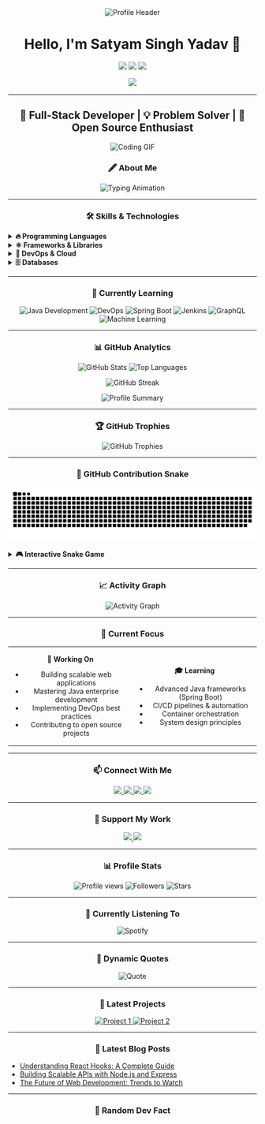 <div align="center">
  <img src="https://capsule-render.vercel.app/api?type=waving&color=gradient&height=200&section=header&text=Full-Stack%20Developer&fontSize=70&fontAlignY=35&animation=fadeIn" alt="Profile Header"/>
</div>

# <div align="center">Hello, I'm Satyam Singh Yadav 👋</div>

<p align="center">
  <a href="https://github.com/ysatyam129"><img src="https://img.shields.io/badge/-GitHub-181717?style=for-the-badge&logo=GitHub&logoColor=white&labelColor=181717"/></a>
  <a href="https://www.linkedin.com/in/satyam-singh-yadav-b7a9a6257?utm_source=share&utm_campaign=share_via&utm_content=profile&utm_medium=android_app"><img src="https://img.shields.io/badge/-LinkedIn-0077B5?style=for-the-badge&logo=LinkedIn&logoColor=white&labelColor=0077B5"/></a>
  <a href="https://twitter.com/satyamsinghyadav"><img src="https://img.shields.io/badge/-Twitter-1DA1F2?style=for-the-badge&logo=Twitter&logoColor=white&labelColor=1DA1F2"/></a>
</p>

<div align="center">
  
[![](https://visitcount.itsvg.in/api?id=ysatyam129&icon=0&color=0)](https://visitcount.itsvg.in)

</div>

---

## <div align="center">🚀 Full-Stack Developer | 💡 Problem Solver | 🌟 Open Source Enthusiast</div>

<p align="center">
  <img src="https://media.giphy.com/media/qgQUggAC3Pfv687qPC/giphy.gif" width="400" alt="Coding GIF"/>
</p>

<div align="center">
  
### 🖋 About Me

</div>

<p align="center">
  <img src="https://readme-typing-svg.demolab.com?font=Fira+Code&pause=1000&color=2196F3&center=true&width=600&lines=Full-Stack+Developer+%F0%9F%92%BB;Problem+Solver+%F0%9F%A7%A9;Open+Source+Enthusiast+%F0%9F%8C%9F;Always+Learning+New+Technologies+%F0%9F%93%9A;Building+Amazing+Web+Applications+%F0%9F%9A%80" alt="Typing Animation" />
</p>

---

<div align="center">
  
### 🛠 Skills & Technologies

</div>

<details>
<summary><b>🔥 Programming Languages</b></summary>
<br>
<p align="center">
  <img src="https://img.shields.io/badge/-JavaScript-F7DF1E?style=for-the-badge&logo=JavaScript&logoColor=black&labelColor=F7DF1E" alt="JavaScript" />
  <img src="https://img.shields.io/badge/-Python-3776AB?style=for-the-badge&logo=Python&logoColor=white&labelColor=3776AB" alt="Python" />
  <img src="https://img.shields.io/badge/-Java-ED8B00?style=for-the-badge&logo=openjdk&logoColor=white&labelColor=ED8B00" alt="Java" />
  <img src="https://img.shields.io/badge/-TypeScript-3178C6?style=for-the-badge&logo=TypeScript&logoColor=white&labelColor=3178C6" alt="TypeScript" />
  <img src="https://img.shields.io/badge/-C++-00599C?style=for-the-badge&logo=c%2B%2B&logoColor=white&labelColor=00599C" alt="C++" />
</p>
</details>

<details>
<summary><b>⚛️ Frameworks & Libraries</b></summary>
<br>
<p align="center">
  <img src="https://img.shields.io/badge/-React-61DAFB?style=for-the-badge&logo=React&logoColor=black&labelColor=61DAFB" alt="React" />
  <img src="https://img.shields.io/badge/-Node.js-339933?style=for-the-badge&logo=Node.js&logoColor=white&labelColor=339933" alt="Node.js" />
  <img src="https://img.shields.io/badge/-Express.js-000000?style=for-the-badge&logo=Express&logoColor=white&labelColor=000000" alt="Express.js" />
  <img src="https://img.shields.io/badge/-Next.js-000000?style=for-the-badge&logo=Next.js&logoColor=white&labelColor=000000" alt="Next.js" />
  <img src="https://img.shields.io/badge/-Vue.js-4FC08D?style=for-the-badge&logo=Vue.js&logoColor=white&labelColor=4FC08D" alt="Vue.js" />
  <img src="https://img.shields.io/badge/-Angular-DD0031?style=for-the-badge&logo=Angular&logoColor=white&labelColor=DD0031" alt="Angular" />
</p>
</details>

<details>
<summary><b>🚀 DevOps & Cloud</b></summary>
<br>
<p align="center">
  <img src="https://img.shields.io/badge/-Docker-2496ED?style=for-the-badge&logo=Docker&logoColor=white&labelColor=2496ED" alt="Docker" />
  <img src="https://img.shields.io/badge/-Kubernetes-326CE5?style=for-the-badge&logo=Kubernetes&logoColor=white&labelColor=326CE5" alt="Kubernetes" />
  <img src="https://img.shields.io/badge/-AWS-FF9900?style=for-the-badge&logo=Amazon-AWS&logoColor=white&labelColor=FF9900" alt="AWS" />
  <img src="https://img.shields.io/badge/-Azure-0078D4?style=for-the-badge&logo=Microsoft-Azure&logoColor=white&labelColor=0078D4" alt="Azure" />
  <img src="https://img.shields.io/badge/-Git-F05032?style=for-the-badge&logo=Git&logoColor=white&labelColor=F05032" alt="Git" />
  <img src="https://img.shields.io/badge/-GitHub%20Actions-2088FF?style=for-the-badge&logo=GitHub-Actions&logoColor=white&labelColor=2088FF" alt="GitHub Actions" />
</p>
</details>

<details>
<summary><b>🗄️ Databases</b></summary>
<br>
<p align="center">
  <img src="https://img.shields.io/badge/-MongoDB-47A248?style=for-the-badge&logo=MongoDB&logoColor=white&labelColor=47A248" alt="MongoDB" />
  <img src="https://img.shields.io/badge/-MySQL-4479A1?style=for-the-badge&logo=MySQL&logoColor=white&labelColor=4479A1" alt="MySQL" />
  <img src="https://img.shields.io/badge/-PostgreSQL-336791?style=for-the-badge&logo=PostgreSQL&logoColor=white&labelColor=336791" alt="PostgreSQL" />
  <img src="https://img.shields.io/badge/-Redis-DC382D?style=for-the-badge&logo=Redis&logoColor=white&labelColor=DC382D" alt="Redis" />
</p>
</details>

---

<div align="center">
  
### 🌱 Currently Learning

</div>

<p align="center">
  <img src="https://img.shields.io/badge/-Java%20Development-ED8B00?style=for-the-badge&logo=openjdk&logoColor=white&labelColor=ED8B00" alt="Java Development" />
  <img src="https://img.shields.io/badge/-DevOps-326CE5?style=for-the-badge&logo=DevOps&logoColor=white&labelColor=326CE5" alt="DevOps" />
  <img src="https://img.shields.io/badge/-Spring%20Boot-6DB33F?style=for-the-badge&logo=Spring&logoColor=white&labelColor=6DB33F" alt="Spring Boot" />
  <img src="https://img.shields.io/badge/-Jenkins-D24939?style=for-the-badge&logo=Jenkins&logoColor=white&labelColor=D24939" alt="Jenkins" />
  <img src="https://img.shields.io/badge/-GraphQL-E10098?style=for-the-badge&logo=GraphQL&logoColor=white&labelColor=E10098" alt="GraphQL" />
  <img src="https://img.shields.io/badge/-Machine%20Learning-FF6F00?style=for-the-badge&logo=TensorFlow&logoColor=white&labelColor=FF6F00" alt="Machine Learning" />
</p>

---

<div align="center">
  
### 📊 GitHub Analytics

</div>

<p align="center">
  <img height="180em" src="https://github-readme-stats.vercel.app/api?username=ysatyam129&show_icons=true&count_private=true&theme=react&hide_border=true&bg_color=0D1117&title_color=58A6FF&text_color=C9D1D9&icon_color=58A6FF" alt="GitHub Stats" />
  <img height="180em" src="https://github-readme-stats.vercel.app/api/top-langs/?username=ysatyam129&layout=compact&theme=react&hide_border=true&bg_color=0D1117&title_color=58A6FF&text_color=C9D1D9" alt="Top Languages" />
</p>

<p align="center">
  <img src="https://github-readme-streak-stats.herokuapp.com/?user=ysatyam129&theme=dark&hide_border=true&background=0D1117&stroke=58A6FF&ring=58A6FF&fire=58A6FF&currStreakNum=C9D1D9&sideNums=C9D1D9&currStreakLabel=58A6FF&sideLabels=C9D1D9&dates=C9D1D9" alt="GitHub Streak" />
</p>

<p align="center">
  <img src="https://github-profile-summary-cards.vercel.app/api/cards/profile-details?username=ysatyam129&theme=github_dark" alt="Profile Summary" />
</p>

---

<div align="center">
  
### 🏆 GitHub Trophies

</div>

<p align="center">
  <img src="https://github-profile-trophy.vercel.app/?username=ysatyam129&theme=discord&no-frame=true&no-bg=false&margin-w=4&row=1" alt="GitHub Trophies" />
</p>

---

<div align="center">
  
### 🐍 GitHub Contribution Snake

</div>

<p align="center">
  <img src="https://raw.githubusercontent.com/Platane/snk/output/github-contribution-grid-snake-dark.svg" alt="Snake Game Contribution Grid"/>
</p>

<details>
<summary><b>🎮 Interactive Snake Game</b></summary>
<br>
<p align="center">
  <img src="https://github.com/ysatyam129/ysatyam129/blob/output/github-contribution-grid-snake.svg" alt="Snake Animation" />
</p>
</details>

---

<div align="center">
  
### 📈 Activity Graph

</div>

<p align="center">
  <img src="https://github-readme-activity-graph.vercel.app/graph?username=ysatyam129&theme=react-dark&hide_border=true&bg_color=0D1117&color=58A6FF&line=58A6FF&point=C9D1D9&area=true&area_color=58A6FF" alt="Activity Graph" />
</p>

---

<div align="center">
  
### 🎯 Current Focus

</div>

<table align="center">
<tr>
<td align="center" width="50%">
  
**🔭 Working On**
- Building scalable web applications
- Mastering Java enterprise development
- Implementing DevOps best practices
- Contributing to open source projects

</td>
<td align="center" width="50%">
  
**🎓 Learning**
- Advanced Java frameworks (Spring Boot)
- CI/CD pipelines & automation
- Container orchestration
- System design principles

</td>
</tr>
</table>

---

<div align="center">
  
### 📫 Connect With Me

</div>

<p align="center">
  <a href="mailto:yadavsatyamsingh078@gmail.com">
    <img src="https://img.shields.io/badge/-Email-D14836?style=for-the-badge&logo=Gmail&logoColor=white&labelColor=D14836"/>
  </a>
  <a href="https://github.com/ysatyam129">
    <img src="https://img.shields.io/badge/-Website-000000?style=for-the-badge&logo=About.me&logoColor=white&labelColor=000000"/>
  </a>
  <a href="https://discord.gg/satyamsinghyadav">
    <img src="https://img.shields.io/badge/-Discord-5865F2?style=for-the-badge&logo=Discord&logoColor=white&labelColor=5865F2"/>
  </a>
  <a href="https://t.me/satyamsinghyadav">
    <img src="https://img.shields.io/badge/-Telegram-2CA5E0?style=for-the-badge&logo=Telegram&logoColor=white&labelColor=2CA5E0"/>
  </a>
</p>

---

<div align="center">
  
### 💝 Support My Work

</div>

<p align="center">
  <a href="https://buymeacoffee.com/satyamsinghyadav">
    <img src="https://img.shields.io/badge/-Buy%20Me%20A%20Coffee-FFDD00?style=for-the-badge&logo=Buy-Me-A-Coffee&logoColor=black&labelColor=FFDD00"/>
  </a>
  <a href="https://patreon.com/satyamsinghyadav">
    <img src="https://img.shields.io/badge/-Patreon-F96854?style=for-the-badge&logo=Patreon&logoColor=white&labelColor=F96854"/>
  </a>
</p>

---

<div align="center">
  
### 📊 Profile Stats

</div>

<p align="center">
  <img src="https://komarev.com/ghpvc/?username=ysatyam129&color=blueviolet&style=for-the-badge&label=Profile+Views" alt="Profile views" />
  <img src="https://img.shields.io/github/followers/ysatyam129?color=blue&style=for-the-badge&logo=github&label=Followers" alt="Followers" />
  <img src="https://img.shields.io/github/stars/ysatyam129?color=yellow&style=for-the-badge&logo=github&label=Stars" alt="Stars" />
</p>

---

<div align="center">
  
### 🎵 Currently Listening To

</div>

<p align="center">
  <img src="https://spotify-recently-played-readme.vercel.app/api?user=satyamsinghyadav&count=1&unique=true" alt="Spotify" />
</p>

---

<div align="center">
  
### 🎨 Dynamic Quotes

</div>

<p align="center">
  <img src="https://quotes-github-readme.vercel.app/api?type=horizontal&theme=dark&quote=Code%20is%20like%20humor.%20When%20you%20have%20to%20explain%20it,%20it's%20bad.&author=Cory%20House" alt="Quote" />
</p>

---

<div align="center">
  
### 🚀 Latest Projects

</div>

<p align="center">
  <a href="https://github.com/ysatyam129/project1">
    <img src="https://github-readme-stats.vercel.app/api/pin/?username=ysatyam129&repo=project1&theme=react&hide_border=true&bg_color=0D1117&title_color=58A6FF&text_color=C9D1D9&icon_color=58A6FF" alt="Project 1" />
  </a>
  <a href="https://github.com/ysatyam129/project2">
    <img src="https://github-readme-stats.vercel.app/api/pin/?username=ysatyam129&repo=project2&theme=react&hide_border=true&bg_color=0D1117&title_color=58A6FF&text_color=C9D1D9&icon_color=58A6FF" alt="Project 2" />
  </a>
</p>

---

<div align="center">
  
### 📝 Latest Blog Posts

</div>

<!-- BLOG-POST-LIST:START -->
- [Understanding React Hooks: A Complete Guide](https://github.com/ysatyam129/blog/react-hooks-guide)
- [Building Scalable APIs with Node.js and Express](https://github.com/ysatyam129/blog/scalable-apis-nodejs)
- [The Future of Web Development: Trends to Watch](https://github.com/ysatyam129/blog/future-web-development)
<!-- BLOG-POST-LIST:END -->

---

<div align="center">
  
### 🌟 Random Dev Fact

